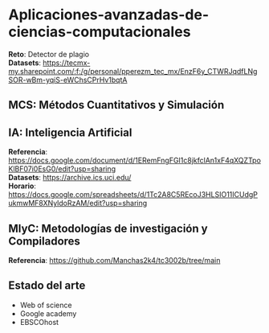 # Aplicaciones-avanzadas-de-ciencias-computacionales

**Reto**: Detector de plagio <br>
**Datasets**: https://tecmx-my.sharepoint.com/:f:/g/personal/pperezm_tec_mx/EnzF6y_CTWRJqdfLNgSOR-wBm-yqiS-eWChsCPrHv1bqtA

## MCS: Métodos Cuantitativos y Simulación

## IA: Inteligencia Artificial

**Referencia**: https://docs.google.com/document/d/1ERemFngFGI1c8jkfclAn1xF4qXQZTpoKlBF07i0EsG0/edit?usp=sharing <br>
**Datasets**: https://archive.ics.uci.edu/ <br>
**Horario**: https://docs.google.com/spreadsheets/d/1Tc2A8C5REcoJ3HLSIO11ICUdgPukmwMF8XNyldoRzAM/edit?usp=sharing

## MIyC: Metodologías de investigación y Compiladores

**Referencia**: https://github.com/Manchas2k4/tc3002b/tree/main

## Estado del arte

- Web of science
- Google academy
- EBSCOhost
